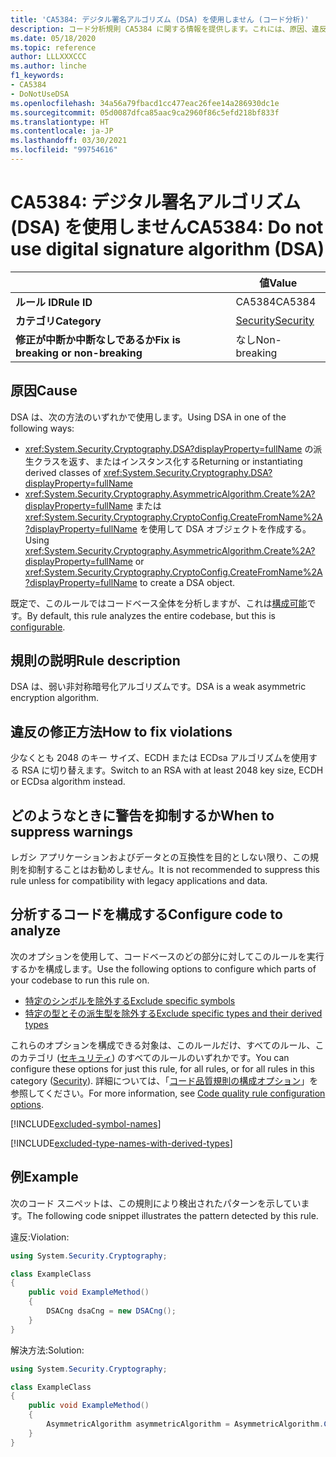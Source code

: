 ```yaml
---
title: 'CA5384: デジタル署名アルゴリズム (DSA) を使用しません (コード分析)'
description: コード分析規則 CA5384 に関する情報を提供します。これには、原因、違反の修正方法、およびそれを抑制するタイミングなどが含まれます。
ms.date: 05/18/2020
ms.topic: reference
author: LLLXXXCCC
ms.author: linche
f1_keywords:
- CA5384
- DoNotUseDSA
ms.openlocfilehash: 34a56a79fbacd1cc477eac26fee14a286930dc1e
ms.sourcegitcommit: 05d0087dfca85aac9ca2960f86c5efd218bf833f
ms.translationtype: HT
ms.contentlocale: ja-JP
ms.lasthandoff: 03/30/2021
ms.locfileid: "99754616"
---
```

# <a name="ca5384-do-not-use-digital-signature-algorithm-dsa"></a><span data-ttu-id="a6a81-103">CA5384: デジタル署名アルゴリズム (DSA) を使用しません</span><span class="sxs-lookup"><span data-stu-id="a6a81-103">CA5384: Do not use digital signature algorithm (DSA)</span></span>

| | <span data-ttu-id="a6a81-104">値</span><span class="sxs-lookup"><span data-stu-id="a6a81-104">Value</span></span> |
|-|-|
| <span data-ttu-id="a6a81-105">**ルール ID**</span><span class="sxs-lookup"><span data-stu-id="a6a81-105">**Rule ID**</span></span> |<span data-ttu-id="a6a81-106">CA5384</span><span class="sxs-lookup"><span data-stu-id="a6a81-106">CA5384</span></span>|
| <span data-ttu-id="a6a81-107">**カテゴリ**</span><span class="sxs-lookup"><span data-stu-id="a6a81-107">**Category**</span></span> |[<span data-ttu-id="a6a81-108">Security</span><span class="sxs-lookup"><span data-stu-id="a6a81-108">Security</span></span>](security-warnings.md)|
| <span data-ttu-id="a6a81-109">**修正が中断か中断なしであるか**</span><span class="sxs-lookup"><span data-stu-id="a6a81-109">**Fix is breaking or non-breaking**</span></span> |<span data-ttu-id="a6a81-110">なし</span><span class="sxs-lookup"><span data-stu-id="a6a81-110">Non-breaking</span></span>|

## <a name="cause"></a><span data-ttu-id="a6a81-111">原因</span><span class="sxs-lookup"><span data-stu-id="a6a81-111">Cause</span></span>

<span data-ttu-id="a6a81-112">DSA は、次の方法のいずれかで使用します。</span><span class="sxs-lookup"><span data-stu-id="a6a81-112">Using DSA in one of the following ways:</span></span>

- <span data-ttu-id="a6a81-113"><xref:System.Security.Cryptography.DSA?displayProperty=fullName> の派生クラスを返す、またはインスタンス化する</span><span class="sxs-lookup"><span data-stu-id="a6a81-113">Returning or instantiating derived classes of <xref:System.Security.Cryptography.DSA?displayProperty=fullName></span></span>
- <span data-ttu-id="a6a81-114"><xref:System.Security.Cryptography.AsymmetricAlgorithm.Create%2A?displayProperty=fullName> または <xref:System.Security.Cryptography.CryptoConfig.CreateFromName%2A?displayProperty=fullName> を使用して DSA オブジェクトを作成する。</span><span class="sxs-lookup"><span data-stu-id="a6a81-114">Using <xref:System.Security.Cryptography.AsymmetricAlgorithm.Create%2A?displayProperty=fullName> or <xref:System.Security.Cryptography.CryptoConfig.CreateFromName%2A?displayProperty=fullName> to create a DSA object.</span></span>

<span data-ttu-id="a6a81-115">既定で、このルールではコードベース全体を分析しますが、これは[構成可能](#configure-code-to-analyze)です。</span><span class="sxs-lookup"><span data-stu-id="a6a81-115">By default, this rule analyzes the entire codebase, but this is [configurable](#configure-code-to-analyze).</span></span>

## <a name="rule-description"></a><span data-ttu-id="a6a81-116">規則の説明</span><span class="sxs-lookup"><span data-stu-id="a6a81-116">Rule description</span></span>

<span data-ttu-id="a6a81-117">DSA は、弱い非対称暗号化アルゴリズムです。</span><span class="sxs-lookup"><span data-stu-id="a6a81-117">DSA is a weak asymmetric encryption algorithm.</span></span>

## <a name="how-to-fix-violations"></a><span data-ttu-id="a6a81-118">違反の修正方法</span><span class="sxs-lookup"><span data-stu-id="a6a81-118">How to fix violations</span></span>

<span data-ttu-id="a6a81-119">少なくとも 2048 のキー サイズ、ECDH または ECDsa アルゴリズムを使用する RSA に切り替えます。</span><span class="sxs-lookup"><span data-stu-id="a6a81-119">Switch to an RSA with at least 2048 key size, ECDH or ECDsa algorithm instead.</span></span>

## <a name="when-to-suppress-warnings"></a><span data-ttu-id="a6a81-120">どのようなときに警告を抑制するか</span><span class="sxs-lookup"><span data-stu-id="a6a81-120">When to suppress warnings</span></span>

<span data-ttu-id="a6a81-121">レガシ アプリケーションおよびデータとの互換性を目的としない限り、この規則を抑制することはお勧めしません。</span><span class="sxs-lookup"><span data-stu-id="a6a81-121">It is not recommended to suppress this rule unless for compatibility with legacy applications and data.</span></span>

## <a name="configure-code-to-analyze"></a><span data-ttu-id="a6a81-122">分析するコードを構成する</span><span class="sxs-lookup"><span data-stu-id="a6a81-122">Configure code to analyze</span></span>

<span data-ttu-id="a6a81-123">次のオプションを使用して、コードベースのどの部分に対してこのルールを実行するかを構成します。</span><span class="sxs-lookup"><span data-stu-id="a6a81-123">Use the following options to configure which parts of your codebase to run this rule on.</span></span>

- [<span data-ttu-id="a6a81-124">特定のシンボルを除外する</span><span class="sxs-lookup"><span data-stu-id="a6a81-124">Exclude specific symbols</span></span>](#exclude-specific-symbols)
- [<span data-ttu-id="a6a81-125">特定の型とその派生型を除外する</span><span class="sxs-lookup"><span data-stu-id="a6a81-125">Exclude specific types and their derived types</span></span>](#exclude-specific-types-and-their-derived-types)

<span data-ttu-id="a6a81-126">これらのオプションを構成できる対象は、このルールだけ、すべてのルール、このカテゴリ ([セキュリティ](security-warnings.md)) のすべてのルールのいずれかです。</span><span class="sxs-lookup"><span data-stu-id="a6a81-126">You can configure these options for just this rule, for all rules, or for all rules in this category ([Security](security-warnings.md)).</span></span> <span data-ttu-id="a6a81-127">詳細については、「[コード品質規則の構成オプション](../code-quality-rule-options.md)」を参照してください。</span><span class="sxs-lookup"><span data-stu-id="a6a81-127">For more information, see [Code quality rule configuration options](../code-quality-rule-options.md).</span></span>

[!INCLUDE[excluded-symbol-names](~/includes/code-analysis/excluded-symbol-names.md)]

[!INCLUDE[excluded-type-names-with-derived-types](~/includes/code-analysis/excluded-type-names-with-derived-types.md)]

## <a name="example"></a><span data-ttu-id="a6a81-128">例</span><span class="sxs-lookup"><span data-stu-id="a6a81-128">Example</span></span>

<span data-ttu-id="a6a81-129">次のコード スニペットは、この規則により検出されたパターンを示しています。</span><span class="sxs-lookup"><span data-stu-id="a6a81-129">The following code snippet illustrates the pattern detected by this rule.</span></span>

<span data-ttu-id="a6a81-130">違反:</span><span class="sxs-lookup"><span data-stu-id="a6a81-130">Violation:</span></span>

```csharp
using System.Security.Cryptography;

class ExampleClass
{
    public void ExampleMethod()
    {
        DSACng dsaCng = new DSACng();
    }
}
```

<span data-ttu-id="a6a81-131">解決方法:</span><span class="sxs-lookup"><span data-stu-id="a6a81-131">Solution:</span></span>

```csharp
using System.Security.Cryptography;

class ExampleClass
{
    public void ExampleMethod()
    {
        AsymmetricAlgorithm asymmetricAlgorithm = AsymmetricAlgorithm.Create("ECDsa");
    }
}
```
